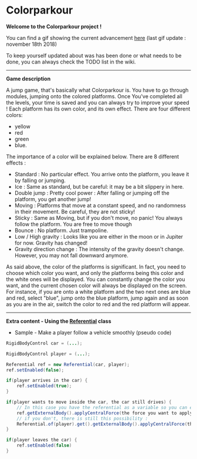 # Colorparkour

**Welcome to the Colorparkour project !**

You can find a gif showing the current advancement [here](https://imgur.com/a/0QBqBvV)
(last gif update : november 18th 2018)

To keep yourself updated about was has been done or what needs to be done, you can always check the TODO list in the wiki.
***
**Game description**

A jump game, that's basically what Colorparkour is. You have to go through modules, jumping onto the colored platforms.
Once You've completed all the levels, your time is saved and you can always try to improve your speed !
Each platform has its own color, and its own effect. There are four different colors: 
* yellow
* red
* green
* blue. 

The importance of a color will be explained below. 
There are 8 different effects :
* Standard : No particular effect. You arrive onto the platform, you leave it by falling or jumping.
* Ice : Same as standard, but be careful: it may be a bit slippery in here.
* Double jump : Pretty cool power : After falling or jumping off the platform, you get another jump!
* Moving : Platforms that move at a constant speed, and no randomness in their movement. Be careful, they are not sticky!
* Sticky : Same as Moving, but if you don't move, no panic! You always follow the platform. You are free to move though
* Bounce : No platform. Just trampoline.
* Low / High gravity : Looks like you are either in the moon or in Jupiter for now. Gravity has changed!
* Gravity direction change : The intensity of the gravity doesn't change. However, you may not fall downward anymore.

As said above, the color of the platforms is significant. In fact, you need to choose which color you want, and only the
platforms being this color and the white ones will be displayed. You can constantly change the color you want, and the
current chosen color will always be displayed on the screen. For instance, if you are onto a white platform and the two
next ones
are blue and red, select "blue", jump onto the blue platform, jump again and as soon as you are in the air, switch the
color to red and the red platform will appear.
***
**Extra content - Using the [Referential](https://github.com/Askigh/Colorparkour/blob/master/src/main/java/net/starype/colorparkour/utils/Referential.java) class**

* Sample - Make a player follow a vehicle smoothly (pseudo code)

```java
RigidBodyControl car = (...);

RigidBodyControl player = (...);

Referential ref = new Referential(car, player);
ref.setEnabled(false);

if(player arrives in the car) {
    ref.setEnabled(true);
}

if(player wants to move inside the car, the car still drives) {
    // In this case you have the referential as a variable so you can execute
    ref.getExternalBody().applyCentralForce(the force you want to apply);
    // if you don't, there is still this possibility :
    Referential.of(player).get().getExternalBody().applyCentralForce(the force you want to apply);
}

if(player leaves the car) {
    ref.setEnabled(false)
}
```
